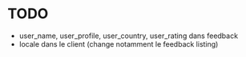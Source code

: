 # TODO

* user_name, user_profile, user_country, user_rating dans feedback
* locale dans le client (change notamment le feedback listing)
